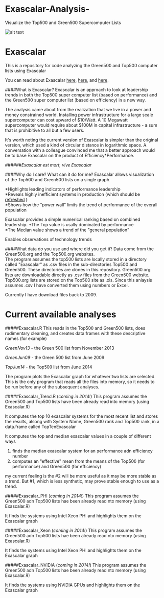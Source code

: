 Exascalar-Analysis-
===================

Visualize the Top500 and Green500 Supercomputer Lists

![alt text](https://github.com/ww44ss/Exascalar-Analysis-/raw/master/Exascalar%20Example.png "Exascalar Graph")


Exascalar
=========

This is a repository for code analyzing the Green500 and Top500 computer lists using Exascalar

You can read about Exascalar [here](https://communities.intel.com/community/itpeernetwork/datastack/blog/2011/10/20/rethinking-supercomputer-performance-and-efficiency-for-exascale), 
[here](http://www.datacenterknowledge.com/archives/2013/01/28/the-taxonomy-of-exascalar/), 
and [here](http://www.datacenterknowledge.com/archives/2012/07/10/june-2012-exascalar-efficiency-dominates-hpc/).

####What is Exascalar?
Exascalar is an approach to look at leadership trends in both the Top500 super computer list (based on performance) and the Green500 super computer list (based on efficiency) in a new way.

The analysis came about from the realization that we live in a power and money constrained world. Installing power infrastructure for a large scale supercomputer can cost upward of $10/Watt. A 10 Megawatt supercomputer would require about $100M in capital infrastructure - a sum that is prohibitive to all but a few users. 

It's worth noting the current version of Exascalar is simpler than the original version, which used a kind of circular distance in logarithmic space. A conversation with a colleague convinced me that a better approach would be to base Exascalar on the product of Efficiency*Performance. 

######_Exascalar est mort, vive Exascalar_  

####Why do I care? What can it do for me?
Exascalar allows visualization of the Top500 and Green500 lists on a single graph.

  *Highlights leading indicators of performance leadership   
  *Reveals highly inefficient systems in production (which should be [refreshed](http://www.datacenterknowledge.com/archives/2013/01/28/the-taxonomy-of-exascalar/) )   
  *Shows how the "power wall" limits the trend of performance of the overall population
  
Exascalar provides a simple numerical ranking based on combined leadership. 
  *The Top value is usally dominated by performance    
  *The Median value shows a trend of the "general population"    
   
Enables observations of technology trends


####What data do you use and where did you get it?
Data come from the Green500.org and the Top500.org websites.  
The program assumes the top500 lists are locally stored in a directory called "Exascalar" as .csv files in the sub-directories Top500 and Green500. These directories are clones in this repository.
  Green500.org lists are downloadable directly as .csv files from the Green500 website.
  Top500.org lists are stored on the Top500 site as .xls. Since this anlaysis assumes .csv I have converted them using numbers or Excel. 

Currently I have download files back to 2009.



Current available analyses
==========================

#####Exascalar.R
  This reads in the Top500 and Green500 lists, does rudimentary cleaning, and creates data.frames with these descriptive names (for example)
  
   _GreenNov13_ - the Green 500 list from November 2013  
    
   _GreenJun09_ - the Green 500 list from June 2009  
    
   _TopJun14_ - the Top500 list from June 2014   
    
The program plots the Exascalar graph for whatever two lists are selected. 
This is the only program that reads all the files into memory, so it needs to be run before any of the subsequent analyses.

#####Exascalar_Trend.R  (*coming in 2014!*)
  This program assumes the Green500 and Top500 lists have been already read into memory (using Exascalar.R)  
  
  It computes the top 10 exascalar systems for the most recent list and stores the results, alsong with System Name, Green500 rank and Top500 rank, in a data.frame called TopTenExascalar
  
  It computes the top and median exascalar values in a couple of different ways 
  
   1.  finds the median exascalar system for an performance adn efficiency number
   2.  computes an "effective" mean from the means of the Top500 (for performance) and Green500 (for efficiency)

  my current feeling is the #2 will be more useful as it may be more stable as a trend. But #1, which is less synthetic, may prove stable enough to use as a trend.
  
#####Exascalar_PHI (*coming in 2014!*)
This program assumes the Green500 adn Top500 lists hae been already read nto memory (using Exascalar.R)

It finds the systems using Intel Xeon PHI and highlights them on the Exascalar graph

#####Exascalar_Xeon (*coming in 2014!*)
This program assumes the Green500 adn Top500 lists hae been already read nto memory (using Exascalar.R)

It finds the systems using Intel Xeon PHI and highlights them on the Exascalar graph
  
#####Exascalar_NVIDIA (*coming in 2014!*)
This program assumes the Green500 adn Top500 lists hae been already read nto memory (using Exascalar.R)

It finds the systems using NVIDIA GPUs and highlights them on the Exascalar graph

